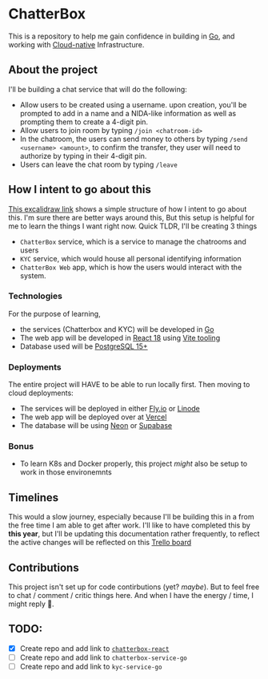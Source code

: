 # ChatterBox

This is a repository to help me gain confidence in building in [Go](https://go.dev/), and working with [Cloud-native](https://www.ibm.com/topics/cloud-native) Infrastructure. 

## About the project

I'll be building a chat service that will do the following:

- Allow users to be created using a username. upon creation, you'll be prompted to add in a name and a NIDA-like information as well as prompting them to create a 4-digit pin.
- Allow users to join room by typing `/join <chatroom-id>`
- In the chatroom, the users can send money to others by typing `/send <username> <amount>`, to confirm the transfer, they user will need to authorize by typing in their 4-digit pin.
- Users can leave the chat room by typing `/leave`

## How I intent to go about this

[This excalidraw link](https://link.excalidraw.com/readonly/vdjg14CL0Tqg4YGe2K0T) shows a simple structure of how I intent to go about this. I'm sure there are better ways around this, But this setup is helpful for me to learn the things I want right now.
Quick TLDR, I'll be creating 3 things
- `ChatterBox`  service, which is a service to manage the chatrooms and users
- `KYC` service, which would house all personal identifying information
- `ChatterBox Web` app, which is how the users would interact with the system.

### Technologies

For the purpose of learning, 
- the services (Chatterbox and KYC) will be developed in [Go](https://go.dev/)
- The web app will be developed in [React 18](https://react.dev/) using [Vite tooling](https://vitejs.dev/)
- Database used will be [PostgreSQL 15+](https://www.postgresql.org/)

### Deployments

The entire project will HAVE to be able to run locally first. Then moving to cloud deployments:
- The services will be deployed in either [Fly.io](https://fly.io/) or [Linode](https://www.linode.com/) 
- The web app will be deployed over at [Vercel](https://vercel.com/)
- The database will be using [Neon](https://neon.tech/) or [Supabase](https://supabase.com/database)

### Bonus
- To learn K8s and Docker properly, this project _might_ also be setup to work in those environemnts

## Timelines

This would a slow journey, especially because I'll be building this in a from the free time I am able to get after work. I'll like to have completed this by **this year**, but I'll be updating this documentation rather frequently, to reflect the active changes will be reflected on this [Trello board](https://trello.com/b/2rrn0a2z/chatterbox)

## Contributions

This project isn't set up for code contirbutions (yet? _maybe_). But to feel free to chat / comment / critic things here. And when I have the energy / time, I might reply 🙂.

## TODO:
- [x] Create repo and add link to [`chatterbox-react`](https://github.com/iam-kevin/chatterbox-react)
- [ ] Create repo and add link to `chatterbox-service-go`
- [ ] Create repo and add link to `kyc-service-go`
